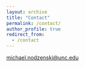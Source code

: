 ```yaml
---
layout: archive
title: "Contact"
permalink: /contact/
author_profile: true
redirect_from:
  - /contact
---
```

[michael.nodzenski@unc.edu](mailto:michael.nodzenski@unc.edu)
